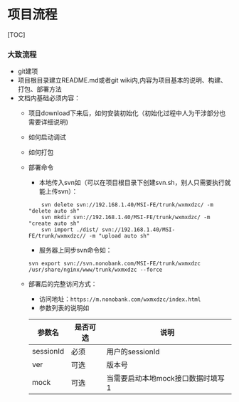 
# 项目流程

[TOC]

### 大致流程
* git建项
* 项目根目录建立README.md或者git wiki内,内容为项目基本的说明、构建、打包、部署方法
* 文档内基础必须内容：
	* 项目download下来后，如何安装初始化（初始化过程中人为干涉部分也需要详细说明)
	* 如何启动调试
	* 如何打包
	* 部署命令
		* 本地传入svn如（可以在项目根目录下创建svn.sh，别人只需要执行就能上传svn）：
		```
			svn delete svn://192.168.1.40/MSI-FE/trunk/wxmxdzc/ -m "delete auto sh"
			svn mkdir svn://192.168.1.40/MSI-FE/trunk/wxmxdzc/ -m "create auto sh"
			svn import ./dist/ svn://192.168.1.40/MSI-FE/trunk/wxmxdzc// -m "upload auto sh"
		```
		* 服务器上同步svn命令如：
		```
		svn export svn://svn.nonobank.com/MSI-FE/trunk/wxmxdzc /usr/share/nginx/www/trunk/wxmxdzc --force  
		```
	* 部署后的完整访问方式：
		* 访问地址：`https://m.nonobank.com/wxmxdzc/index.html`
		* 参数列表的说明如
		
		参数名|是否可选|说明
		---|---|---
		sessionId|必须|用户的sessionId|
		ver|可选|版本号|
		mock|可选|当需要启动本地mock接口数据时填写1|
